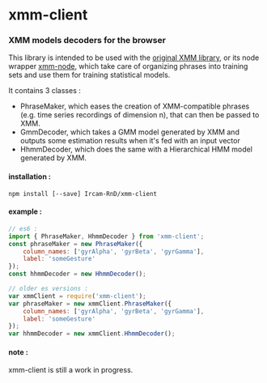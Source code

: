 # xmm-client
### XMM models decoders for the browser

This library is intended to be used with the
[original XMM library](https://github.com/julesfrancoise/xmm), or its node wrapper
[xmm-node](https://github.com/Ircam-RnD/xmm-node), which take care of organizing phrases
into training sets and use them for training statistical models.

It contains 3 classes :
- PhraseMaker, which eases the creation of XMM-compatible phrases
(e.g. time series recordings of dimension n), that can then be passed to XMM.
- GmmDecoder, which takes a GMM model generated by XMM and outputs
some estimation results when it's fed with an input vector
- HhmmDecoder, which does the same with a Hierarchical HMM model generated by XMM.

#### installation :

`npm install [--save] Ircam-RnD/xmm-client`

#### example :

```JavaScript
// es6 :
import { PhraseMaker, HhmmDecoder } from 'xmm-client';
const phraseMaker = new PhraseMaker({
	column_names: ['gyrAlpha', 'gyrBeta', 'gyrGamma'],
	label: 'someGesture'
});
const hhmmDecoder = new HhmmDecoder();

// older es versions :
var xmmClient = require('xmm-client');
var phraseMaker = new xmmClient.PhraseMaker({
	column_names: ['gyrAlpha', 'gyrBeta', 'gyrGamma'],
	label: 'someGesture'
});
var hhmmDecoder = new xmmClient.HhmmDecoder();
```

#### note :

xmm-client is still a work in progress.